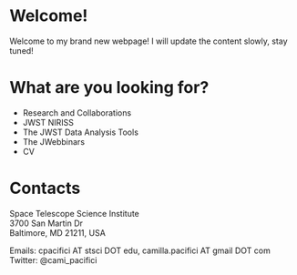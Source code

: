 # Welcome!

Welcome to my brand new webpage! I will update the content slowly, stay tuned!

# What are you looking for?

- Research and Collaborations
- JWST NIRISS
- The JWST Data Analysis Tools
- The JWebbinars
- CV

# Contacts

Space Telescope Science Institute  
3700 San Martin Dr  
Baltimore, MD 21211, USA  

Emails: cpacifici AT stsci DOT edu, camilla.pacifici AT gmail DOT com  
Twitter: @cami_pacifici

